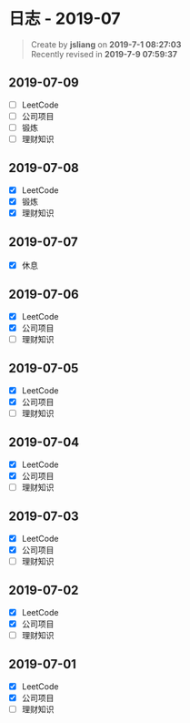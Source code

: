 日志 - 2019-07
===

> Create by **jsliang** on **2019-7-1 08:27:03**  
> Recently revised in **2019-7-9 07:59:37**

## 2019-07-09

* [ ] LeetCode
* [ ] 公司项目
* [ ] 锻炼
* [ ] 理财知识

## 2019-07-08

* [x] LeetCode
* [x] 锻炼
* [x] 理财知识

## 2019-07-07

* [x] 休息

## 2019-07-06

* [x] LeetCode
* [x] 公司项目
* [ ] 理财知识

## 2019-07-05

* [x] LeetCode
* [x] 公司项目
* [ ] 理财知识

## 2019-07-04

* [x] LeetCode
* [x] 公司项目
* [ ] 理财知识

## 2019-07-03

* [x] LeetCode
* [x] 公司项目
* [ ] 理财知识

## 2019-07-02

* [x] LeetCode
* [x] 公司项目
* [ ] 理财知识

## 2019-07-01

* [x] LeetCode
* [x] 公司项目
* [ ] 理财知识